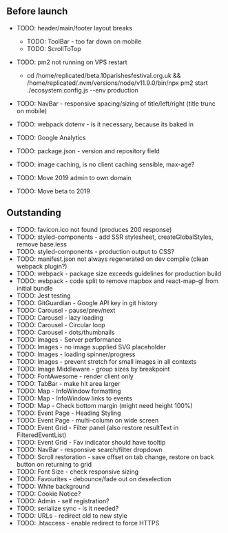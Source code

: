 Before launch
-------------

- TODO: header/main/footer layout breaks
  - TODO: ToolBar - too far down on mobile
  - TODO: ScrollToTop


- TODO: pm2 not running on VPS restart
  - cd /home/replicated/beta.10parishesfestival.org.uk && /home/replicated/.nvm/versions/node/v11.9.0/bin/npx pm2 start ./ecosystem.config.js --env production

- TODO: NavBar - responsive spacing/sizing of title/left/right (title trunc on mobile)
- TODO: webpack dotenv - is it necessary, because its baked in
- TODO: Google Analytics
- TODO: package.json - version and repository field
- TODO: image caching, is no client caching sensible, max-age?
- TODO: Move 2019 admin to own domain
- TODO: Move beta to 2019

Outstanding
-------------

- TODO: favicon.ico not found (produces 200 response)
- TODO: styled-components - add SSR stylesheet, createGlobalStyles, remove base.less
- TODO: styled-components - production output to CSS?
- TODO: manifest.json not always regenerated on dev compile (clean webpack plugin?)
- TODO: webpack - package size exceeds guidelines for production build
- TODO: webpack - code split to remove mapbox and react-map-gl from initial bundle
- TODO: Jest testing
- TODO: GitGuardian - Google API key in git history
- TODO: Carousel - pause/prev/next
- TODO: Carousel - lazy loading
- TODO: Carousel - Circular loop
- TODO: Carousel - dots/thumbnails
- TODO: Images - Server performance
- TODO: Images - no image supplied SVG placeholder
- TODO: Images - loading spinner/progress
- TODO: Images - prevent stretch for small images in all contexts
- TODO: Image Middleware - group sizes by breakpoint
- TODO: FontAwesome - render client only
- TODO: TabBar - make hit area larger
- TODO: Map - InfoWindow formatting
- TODO: Map - InfoWindow links to events
- TOOD: Map - Check bottom margin (might need height 100%)
- TODO: Event Page - Heading Styling
- TODO: Event Page - multi-column on wide screen
- TODO: Event Grid - Filter panel (also restore resultText in FilteredEventList)
- TODO: Event Grid - Fav indicator should have tooltip
- TODO: NavBar - responsive search/filter dropdown
- TODO: Scroll restoration - save offset on tab change, restore on back button on returning to grid
- TODO: Font Size - check responsive sizing
- TODO: Favourites - debounce/fade out on deselection
- TODO: White background
- TODO: Cookie Notice?
- TODO: Admin - self registration?
- TODO: serialize sync - is it needed?
- TODO: URLs - redirect old to new style
- TODO: .htaccess - enable redirect to force HTTPS
